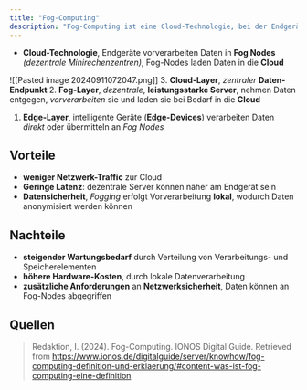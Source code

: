 ```yaml
---
title: "Fog-Computing"
description: "Fog-Computing ist eine Cloud-Technologie, bei der Endgeräte Daten in Fog Nodes vorverarbeiten, die dann in die Cloud geladen werden. Layer sind Edge, Fog und Cloud. Vorteile sind weniger Netzwerk-Traffic und geringe Latenz. Nachteile sind steigender Wartungsbedarf und höhere Hardware-Kosten."
---
```


- **Cloud-Technologie**, Endgeräte vorverarbeiten Daten in **Fog Nodes** *(dezentrale Minirechenzentren)*, Fog-Nodes laden Daten in die **Cloud**

![[Pasted image 20240911072047.png]]
3. **Cloud-Layer**, *zentraler* **Daten-Endpunkt**
2. **Fog-Layer**, *dezentrale*, **leistungsstarke Server**, nehmen Daten entgegen, *vorverarbeiten* sie und laden sie bei Bedarf in die **Cloud**
1. **Edge-Layer**, intelligente Geräte (**Edge-Devices**) verarbeiten Daten *direkt* oder übermitteln an *Fog Nodes*

## Vorteile

- **weniger Netzwerk-Traffic** zur Cloud
- **Geringe Latenz**: dezentrale Server können näher am Endgerät sein
- **Datensicherheit**, *Fogging* erfolgt Vorverarbeitung **lokal**, wodurch Daten anonymisiert werden können

## Nachteile
- **steigender Wartungsbedarf** durch Verteilung von Verarbeitungs- und Speicherelementen
- **höhere Hardware-Kosten**, durch lokale Datenverarbeitung
- **zusätzliche Anforderungen** an **Netzwerksicherheit**, Daten können an Fog-Nodes abgegriffen 

## Quellen

> Redaktion, I. (2024). Fog-Computing. IONOS Digital Guide. Retrieved from https://www.ionos.de/digitalguide/server/knowhow/fog-computing-definition-und-erklaerung/#content-was-ist-fog-computing-eine-definition